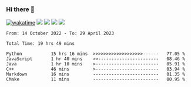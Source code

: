 ### Hi there 👋
[![wakatime](https://wakatime.com/badge/user/368879df-dc38-4b1a-86c4-8a2054a0e074.svg)](https://wakatime.com/@368879df-dc38-4b1a-86c4-8a2054a0e074)
<img src="https://img.shields.io/badge/Windows-0078D6?style=flat&logo=Windows&logoColor=white">
<img src="https://img.shields.io/badge/IntelliJ_IDEA-000000.svg?style=flat&logo=IntelliJ-IDEA&logoColor=white">
<img src="https://img.shields.io/badge/Visual_Studio_Code-007ACC?style=flat&logo=Visual-Studio-Code&logoColor=white">
<img src="https://img.shields.io/badge/Discord-5865F2?label=kano%233578&style=flat&logo=discord&logoColor=white">
<br>


<!--START_SECTION:waka-->

```text
From: 14 October 2022 - To: 29 April 2023

Total Time: 19 hrs 49 mins

Python           15 hrs 16 mins  >>>>>>>>>>>>>>>>>>>------   77.05 %
JavaScript       1 hr 40 mins    >>-----------------------   08.46 %
Java             1 hr 10 mins    >------------------------   05.91 %
C++              46 mins         >------------------------   03.94 %
Markdown         16 mins         -------------------------   01.35 %
CMake            11 mins         -------------------------   00.95 %
```

<!--END_SECTION:waka-->
